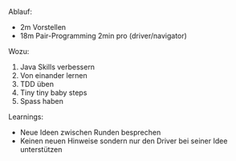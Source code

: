 Ablauf:

* 2m Vorstellen
* 18m Pair-Programming 2min pro (driver/navigator)

Wozu:
1. Java Skills verbessern
2. Von einander lernen
3. TDD üben
4. Tiny tiny baby steps
5. Spass haben

Learnings:
- Neue Ideen zwischen Runden besprechen
- Keinen neuen Hinweise sondern nur den Driver bei seiner Idee unterstützen